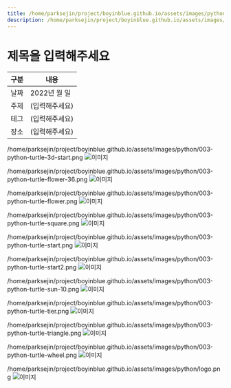 ```yaml
---
title: /home/parksejin/project/boyinblue.github.io/assets/images/python
description: /home/parksejin/project/boyinblue.github.io/assets/images/python
---
```



제목을 입력해주세요
===


|구분|내용|
|---|---|
|날짜|2022년 월 일|
|주제|(입력해주세요)|
|테그|(입력해주세요)|
|장소|(입력해주세요)|


/home/parksejin/project/boyinblue.github.io/assets/images/python/003-python-turtle-3d-start.png
![이미지](003-python-turtle-3d-start.png)


/home/parksejin/project/boyinblue.github.io/assets/images/python/003-python-turtle-flower-36.png
![이미지](003-python-turtle-flower-36.png)


/home/parksejin/project/boyinblue.github.io/assets/images/python/003-python-turtle-flower.png
![이미지](003-python-turtle-flower.png)


/home/parksejin/project/boyinblue.github.io/assets/images/python/003-python-turtle-square.png
![이미지](003-python-turtle-square.png)


/home/parksejin/project/boyinblue.github.io/assets/images/python/003-python-turtle-start.png
![이미지](003-python-turtle-start.png)


/home/parksejin/project/boyinblue.github.io/assets/images/python/003-python-turtle-start2.png
![이미지](003-python-turtle-start2.png)


/home/parksejin/project/boyinblue.github.io/assets/images/python/003-python-turtle-sun-10.png
![이미지](003-python-turtle-sun-10.png)


/home/parksejin/project/boyinblue.github.io/assets/images/python/003-python-turtle-tier.png
![이미지](003-python-turtle-tier.png)


/home/parksejin/project/boyinblue.github.io/assets/images/python/003-python-turtle-triangle.png
![이미지](003-python-turtle-triangle.png)


/home/parksejin/project/boyinblue.github.io/assets/images/python/003-python-turtle-wheel.png
![이미지](003-python-turtle-wheel.png)


/home/parksejin/project/boyinblue.github.io/assets/images/python/logo.png
![이미지](logo.png)



